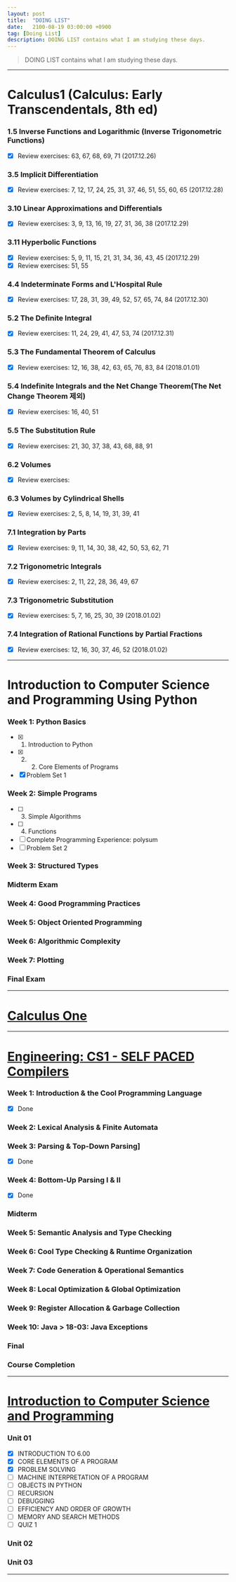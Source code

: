 ```yaml
---
layout: post
title:  "DOING LIST"
date:   2100-08-19 03:00:00 +0900
tag: [Doing List]
description: DOING LIST contains what I am studying these days.
---
```


> DOING LIST contains what I am studying these days.

---

# Calculus1 (Calculus: Early Transcendentals, 8th ed)

### 1.5 Inverse Functions and Logarithmic (Inverse Trigonometric Functions)
  - [x] Review exercises: 63, 67, 68, 69, 71 (2017.12.26)

### 3.5 Implicit Differentiation
  - [x] Review exercises: 7, 12, 17, 24, 25, 31, 37, 46, 51, 55, 60, 65 (2017.12.28)

### 3.10 Linear Approximations and Differentials
  - [x] Review exercises: 3, 9, 13, 16, 19, 27, 31, 36, 38 (2017.12.29)

### 3.11 Hyperbolic Functions
  - [x] Review exercises: 5, 9, 11, 15, 21, 31, 34, 36, 43, 45 (2017.12.29)
  - [x] Review exercises: 51, 55

### 4.4 Indeterminate Forms and L'Hospital Rule
  - [x] Review exercises: 17, 28, 31, 39, 49, 52, 57, 65, 74, 84 (2017.12.30)

### 5.2 The Definite Integral
  - [x] Review exercises: 11, 24, 29, 41, 47, 53, 74 (2017.12.31)

### 5.3 The Fundamental Theorem of Calculus
  - [x] Review exercises: 12, 16, 38, 42, 63, 65, 76, 83, 84 (2018.01.01)

### 5.4 Indefinite Integrals and the Net Change Theorem(The Net Change Theorem 제외)
  - [x] Review exercises: 16, 40, 51

### 5.5 The Substitution Rule
  - [x] Review exercises: 21, 30, 37, 38, 43, 68, 88, 91

### 6.2 Volumes
  - [x] Review exercises:

### 6.3 Volumes by Cylindrical Shells
  - [x] Review exercises: 2, 5, 8, 14, 19, 31, 39, 41

### 7.1 Integration by Parts
  - [x] Review exercises: 9, 11, 14, 30, 38, 42, 50, 53, 62, 71

### 7.2 Trigonometric Integrals
  - [x] Review exercises: 2, 11, 22, 28, 36, 49, 67

###	7.3 Trigonometric Substitution
  - [x] Review exercises: 5, 7, 16, 25, 30, 39 (2018.01.02)

### 7.4 Integration of Rational Functions by Partial Fractions
  - [x] Review exercises: 12, 16, 30, 37, 46, 52 (2018.01.02)


---

# Introduction to Computer Science and Programming Using Python

### Week 1: Python Basics
  - [x] 1. Introduction to Python
  - [x] 2. 2. Core Elements of Programs
  - [x] Problem Set 1

### Week 2: Simple Programs
  - [ ] 3. Simple Algorithms
  - [ ] 4. Functions
  - [ ] Complete Programming Experience: polysum
  - [ ] Problem Set 2

### Week 3: Structured Types
### Midterm Exam
### Week 4: Good Programming Practices
### Week 5: Object Oriented Programming
### Week 6: Algorithmic Complexity
### Week 7: Plotting
### Final Exam

---

# [Calculus One](https://www.coursera.org/learn/calculus1)

---

# [Engineering: CS1 - SELF PACED Compilers](https://lagunita.stanford.edu/courses/Engineering/Compilers/Fall2014)

### Week 1: Introduction & the Cool Programming Language
  - [x] Done

### Week 2: Lexical Analysis & Finite Automata

### Week 3: Parsing & Top-Down Parsing]
  - [x] Done
### Week 4: Bottom-Up Parsing I & II
  - [x] Done

### Midterm
### Week 5: Semantic Analysis and Type Checking
### Week 6: Cool Type Checking & Runtime Organization
### Week 7: Code Generation & Operational Semantics
### Week 8: Local Optimization & Global Optimization
### Week 9: Register Allocation & Garbage Collection
### Week 10: Java > 18-03: Java Exceptions
### Final
### Course Completion

---

# [Introduction to Computer Science and Programming](https://ocw.mit.edu/courses/electrical-engineering-and-computer-science/6-00sc-introduction-to-computer-science-and-programming-spring-2011/)

### Unit 01
  - [x] INTRODUCTION TO 6.00
  - [x] CORE ELEMENTS OF A PROGRAM
  - [x] PROBLEM SOLVING
  - [ ] MACHINE INTERPRETATION OF A PROGRAM
  - [ ] OBJECTS IN PYTHON
  - [ ] RECURSION
  - [ ] DEBUGGING
  - [ ] EFFICIENCY AND ORDER OF GROWTH
  - [ ] MEMORY AND SEARCH METHODS
  - [ ] QUIZ 1

### Unit 02
### Unit 03

---
